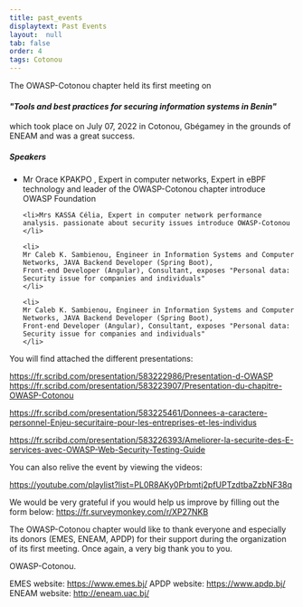 ```yaml
---
title: past_events
displaytext: Past Events
layout:  null
tab: false
order: 4
tags: Cotonou
---
```

The OWASP-Cotonou chapter held its first meeting on <h4><i>"Tools and best practices for securing information systems in Benin"</i></h4> which took place on July 07, 2022 in Cotonou, Gbégamey in the grounds of ENEAM and was a great success.

<h5>Speakers</h5>

<ul>
    <li>Mr Orace KPAKPO , Expert in computer networks, Expert in eBPF technology and leader of the OWASP-Cotonou chapter introduce OWASP Foundation
    </li>

    <li>Mrs KASSA Célia, Expert in computer network performance analysis. passionate about security issues introduce OWASP-Cotonou
    </li>

    <li>
    Mr Caleb K. Sambienou, Engineer in Information Systems and Computer Networks, JAVA Backend Developer (Spring Boot),
    Front-end Developer (Angular), Consultant, exposes "Personal data: Security issue for companies and individuals"
    </li>

    <li>
    Mr Caleb K. Sambienou, Engineer in Information Systems and Computer Networks, JAVA Backend Developer (Spring Boot),
    Front-end Developer (Angular), Consultant, exposes "Personal data: Security issue for companies and individuals"
    </li>
</ul>


You will find attached the different presentations:

https://fr.scribd.com/presentation/583222986/Presentation-d-OWASP
https://fr.scribd.com/presentation/583223907/Presentation-du-chapitre-OWASP-Cotonou

https://fr.scribd.com/presentation/583225461/Donnees-a-caractere-personnel-Enjeu-securitaire-pour-les-entreprises-et-les-individus

https://fr.scribd.com/presentation/583226393/Ameliorer-la-securite-des-E-services-avec-OWASP-Web-Security-Testing-Guide

You can also relive the event by viewing the videos:

https://youtube.com/playlist?list=PL0R8AKy0Prbmtj2pfUPTzdtbaZzbNF38q

We would be very grateful if you would help us improve by filling out the form below:
https://fr.surveymonkey.com/r/XP27NKB

The OWASP-Cotonou chapter would like to thank everyone and especially its donors (EMES, ENEAM, APDP) for their support during the organization of its first meeting. Once again, a very big thank you to you.

OWASP-Cotonou.

EMES website: https://www.emes.bj/
APDP website: https://www.apdp.bj/
ENEAM website: http://eneam.uac.bj/
